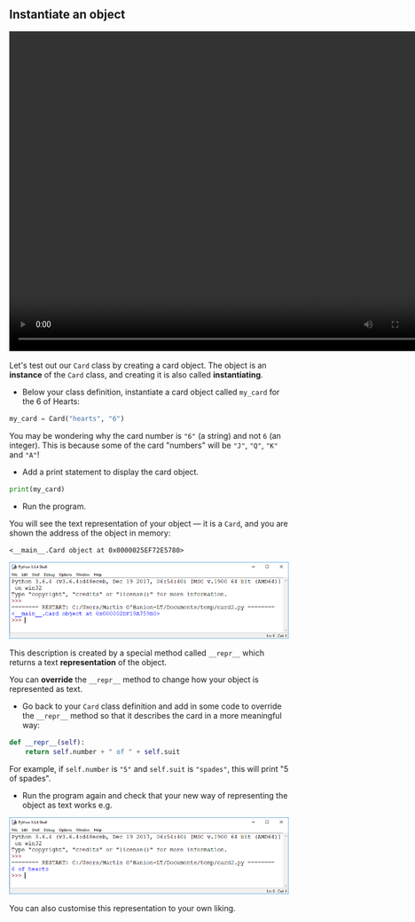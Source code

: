 ## Instantiate an object

<video width="768" height="576" controls>
<source src="resources/clip2.mp4" type="video/mp4">
Your browser does not support the video tag, so try FireFox or Chrome.
</video>

Let's test out our `Card` class by creating a card object. The object is an **instance** of the `Card` class, and creating it is also called **instantiating**.

+ Below your class definition, instantiate a card object called `my_card` for the 6 of Hearts:

```python
my_card = Card("hearts", "6")
```

You may be wondering why the card number is `"6"` (a string) and not `6` (an integer). This is because some of the card "numbers" will be `"J"`, `"Q"`, `"K"` and `"A"`!

+ Add a print statement to display the card object.

```python
print(my_card)
```

+ Run the program. 

You will see the text representation of your object — it is a `Card`, and you are shown the address of the object in memory:

```
<__main__.Card object at 0x0000025EF72E5780>
```

![<__main__.Card object at 0x000002A437045978>](images/repr1.png)

This description is created by a special method called `__repr__` which returns a text **representation** of the object.

You can **override** the `__repr__` method to change how your object is represented as text.

+ Go back to your `Card` class definition and add in some code to override the `__repr__` method so that it describes the card in a more meaningful way:

```python
def __repr__(self):
    return self.number + " of " + self.suit
```

For example, if `self.number` is `"5"` and `self.suit` is `"spades"`, this will print "5 of spades".

+ Run the program again and check that your new way of representing the object as text works e.g.

![6 of hearts](images/repr2.png)

You can also customise this representation to your own liking.

